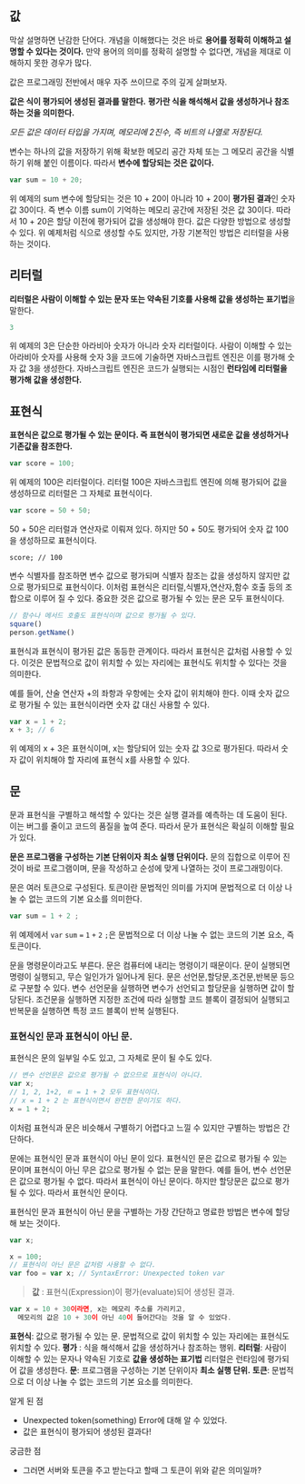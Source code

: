 ## 값

막살 설명하면 난감한 단어다.
개념을 이해했다는 것은 바로 **용어를 정확히 이해하고 설명할 수 있다는 것이다.**
만약 용어의 의미를 정확히 설명할 수 없다면, 개념을 제대로 이해하지 못한 경우가 많다.

값은 프로그래밍 전반에서 매우 자주 쓰이므로 주의 깊게 살펴보자.

**값은 식이 평가되어 생성된 결과를 말한다.**
**평가란 식을 해석해서 값을 생성하거나 참조하는 것을 의미한다.**


_모든 값은 데이터 타입을 가지며, 메모리에 2진수, 즉 비트의 나열로 저장된다._

변수는 하나의 값을 저장하기 위해 확보한 메모리 공간 자체 또는 그 메모리 공간을 식별하기 위해 붙인 이름이다. 따라서 **변수에 할당되는 것은 값이다.**
```js
var sum = 10 + 20;
```
위 예제의 sum 변수에 할당되는 것은 10 + 20이 아니라 10 + 20이 **평가된 결과**인 숫자 값 30이다.
즉 변수 이름 sum이 기억하는 메모리 공간에 저장된 것은 값 30이다.
따라서 10 + 20은 할당 이전에 평가되어 값을 생성해야 한다.
값은 다양한 방법으로 생성할 수 있다.
위 예제처럼 식으로 생성할 수도 있지만, 가장 기본적인 방법은 리터럴을 사용하는 것이다.

## 리터럴
**리터럴은 사람이 이해할 수 있는 문자 또는 약속된 기호를 사용해 값을 생성하는 표기법**을 말한다.

```js
3
```
위 예제의 3은 단순한 아라비아 숫자가 아니라 숫자 리터럴이다.
사람이 이해할 수 있는 아라비아 숫자를 사용해 숫자 3을 코드에 기술하면 자바스크립트 엔진은 이를 평가해 숫자 값 3을 생성한다.
자바스크립트 엔진은 코드가 실행되는 시점인 **런타임에 리터럴을 평가해 값을 생성한다.**

## 표현식

**표현식은 값으로 평가될 수 있는 문이다.
즉 표현식이 평가되면 새로운 값을 생성하거나 기존값을 참조한다.**

```js
var score = 100;
```
위 예제의 100은 리터럴이다. 리터럴 100은 자바스크립트 엔진에 의해 평가되어 값을 생성하므로 리터럴은 그 자체로 표현식이다.
```js
var score = 50 + 50;
```
50 + 50은 리터럴과 연산자로 이뤄져 있다. 하지만 50 + 50도 평가되어 숫자 값 100을 생성하므로 표현식이다.
```
score; // 100
```
변수 식별자를 참조하면 변수 값으로 평가되며 식별자 참조는 값을 생성하지 않지만 값으로 평가되므로 표현식이다.
이처럼 표현식은 리터럴,식별자,연산자,함수 호출 등의 조합으로 이루어 질 수 있다.
중요한 것은 값으로 평가될 수 있는 문은 모두 표현식이다.
```js
// 함수나 메서드 호출도 표현식이며 값으로 평가될 수 있다.
square()
person.getName()
```
표현식과 표현식이 평가된 값은 동등한 관계이다.
따라서 표현식은 값처럼 사용할 수 있다.
이것은 문법적으로 값이 위치할 수 있는 자리에는 표현식도 위치할 수 있다는 것을 의미한다.

예를 들어, 산술 연산자 +의 좌항과 우항에는 숫자 값이 위치해야 한다.
이때 숫자 값으로 평가될 수 있는 표현식이라면 숫자 값 대신 사용할 수 있다.
```js
var x = 1 + 2;
x + 3; // 6
```
위 예제의 x + 3은 표현식이며, x는 할당되어 있는 숫자 값 3으로 평가된다. 따라서 숫자 값이 위치해야 할 자리에 표현식 x를 사용할 수 있다.


## 문
문과 표현식을 구별하고 해석할 수 있다는 것은 실행 결과를 예측하는 데 도움이 된다. 이는 버그를 줄이고 코드의 품질을 높여 준다. 따라서 문가 표현식은 확실히 이해할 필요가 있다.

**문은 프로그램을 구성하는 기본 단위이자 최소 실행 단위이다.**
문의 집합으로 이루어 진 것이 바로 프로그램이며, 문을 작성하고 순성에 맞게 나열하는 것이 프로그래밍이다.

문은 여러 토큰으로 구성된다. 토큰이란 문법적인 의미를 가지며 문법적으로 더 이상 나눌 수 없는 코드의 기본 요소를 의미한다.
```js
var sum = 1 + 2 ;
```
위 예제에서 `var` `sum` `=` `1` `+` `2` `;`은 문법적으로 더 이상 나눌 수 없는 코드의 기본 요소, 즉 토큰이다.

문을 명령문이라고도 부른다.
문은 컴퓨터에 내리는 명령이기 때문이다.
문이 실행되면 명령이 실행되고, 무슨 일인가가 일어나게 된다.
문은 선언문,할당문,조건문,반복문 등으로 구분할 수 있다.
변수 선언문을 실행하면 변수가 선언되고 할당문을 실행하면 값이 할당된다.
조건문을 실행하면 지정한 조건에 따라 실행할 코드 블록이 결정되어 실행되고 반복문을 실행하면 특정 코드 블록이 반복 실행된다.



### 표현식인 문과 표현식이 아닌 문.

표현식은 문의 일부일 수도 있고, 그 자체로 문이 될 수도 있다.
```js
// 변수 선언문은 값으로 평가될 수 없으므로 표현식이 아니다.
var x;
// 1, 2, 1+2, ㅌ = 1 + 2 모두 표현식이다.
// x = 1 + 2 는 표현식이면서 완전한 문이기도 하다.
x = 1 + 2;
```

이처럼 표현식과 문은 비슷해서 구별하기 어렵다고 느낄 수 있지만 구별하는 방법은 간단하다.

문에는 표현식인 문과 표현식이 아닌 문이 있다.
표현식인 문은 값으로 평가될 수 있는 문이며 표현식이 아닌 무은 값으로 평가될 수 없는 문을 말한다.
예를 들어, 변수 선언문은 값으로 평가될 수 없다.
따라서 표현식이 아닌 문이다.
하지만 할당문은 값으로 평가될 수 있다.
따라서 표현식인 문이다.

표현식인 문과 표현식이 아닌 문을 구별하는 가장 간단하고 명료한 방법은 변수에 할당해 보는 것이다.
```js
var x;

x = 100;
// 표현식이 아닌 문은 값처럼 사용할 수 없다.
var foo = var x; // SyntaxError: Unexpected token var
```


> **값** : 표현식(Expression)이 평가(evaluate)되어 생성된 결과.
```js
var x = 10 + 30이라면, x는 메모리 주소를 가리키고,
  메모리의 값은 10 + 30이 아닌 40이 들어간다는 것을 알 수 있었다.
```
**표현식**: 값으로 평가될 수 있는 문. 문법적으로 값이 위치할 수 있는 자리에는 표현식도 위치할 수 있다.
**평가** : 식을 해석해서 값을 생성하거나 참조하는 행위.
**리터럴**: 사람이 이해할 수 있는 문자나 약속된 기호로 **값을 생성하는 표기법**
리터럴은 런타임에 평가되어 값을 생성한다.
**문**: 프로그램을 구성하는 기본 단위이자 **최소 실행 단위.**
**토큰**: 문법적으로 더 이상 나눌 수 없는 코드의 기본 요소를 의미한다.

알게 된 점
- Unexpected token(something) Error에 대해 알 수 있었다.
- 값은 표현식이 평가되어 생성된 결과다!

궁금한 점
- 그러면 서버와 토큰을 주고 받는다고 할때 그 토큰이 위와 같은 의미일까?
